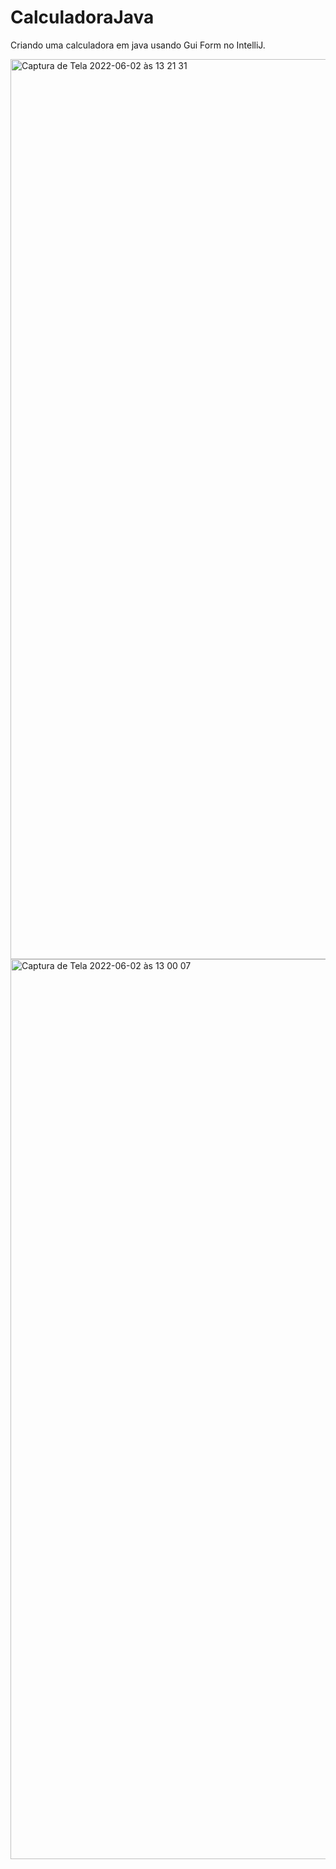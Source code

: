 # CalculadoraJava

Criando uma calculadora em java usando Gui Form no IntelliJ.

<img width="1440" alt="Captura de Tela 2022-06-02 às 13 21 31" src="https://user-images.githubusercontent.com/86902837/171678106-af75d115-9212-43ce-bc8d-aa4d394ca302.png">

<img width="1440" alt="Captura de Tela 2022-06-02 às 13 00 07" src="https://user-images.githubusercontent.com/86902837/171678239-e9297268-bd91-4c4f-acd3-89a7b4822719.png">
